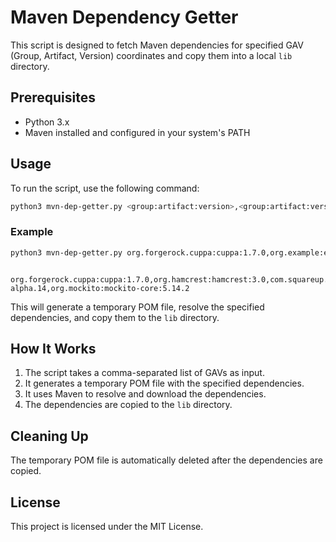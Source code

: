 # Maven Dependency Getter

This script is designed to fetch Maven dependencies for specified GAV (Group, Artifact, Version) coordinates and copy them into a local `lib` directory.

## Prerequisites

- Python 3.x
- Maven installed and configured in your system's PATH

## Usage

To run the script, use the following command:

```bash
python3 mvn-dep-getter.py <group:artifact:version>,<group:artifact:version>,...
```

### Example

```bash
python3 mvn-dep-getter.py org.forgerock.cuppa:cuppa:1.7.0,org.example:example-artifact:1.0.0
```

            org.forgerock.cuppa:cuppa:1.7.0,org.hamcrest:hamcrest:3.0,com.squareup.okhttp3:okhttp:5.0.0-alpha.14,org.mockito:mockito-core:5.14.2

This will generate a temporary POM file, resolve the specified dependencies, and copy them to the `lib` directory.

## How It Works

1. The script takes a comma-separated list of GAVs as input.
2. It generates a temporary POM file with the specified dependencies.
3. It uses Maven to resolve and download the dependencies.
4. The dependencies are copied to the `lib` directory.

## Cleaning Up

The temporary POM file is automatically deleted after the dependencies are copied.

## License

This project is licensed under the MIT License.
